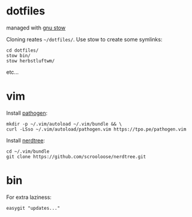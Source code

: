 # dotfiles
managed with [gnu stow](http://brandon.invergo.net/news/2012-05-26-using-gnu-stow-to-manage-your-dotfiles.html)

Cloning reates `~/dotfiles/`. Use stow to create some symlinks:

    cd dotfiles/
    stow bin/
    stow herbstluftwm/


etc...

# vim
Install [pathogen](https://github.com/tpope/vim-pathogen):

    mkdir -p ~/.vim/autoload ~/.vim/bundle && \
    curl -LSso ~/.vim/autoload/pathogen.vim https://tpo.pe/pathogen.vim

Install [nerdtree](https://github.com/scrooloose/nerdtree):

    cd ~/.vim/bundle
    git clone https://github.com/scrooloose/nerdtree.git

   
# bin
For extra laziness:

`easygit "updates..."`
